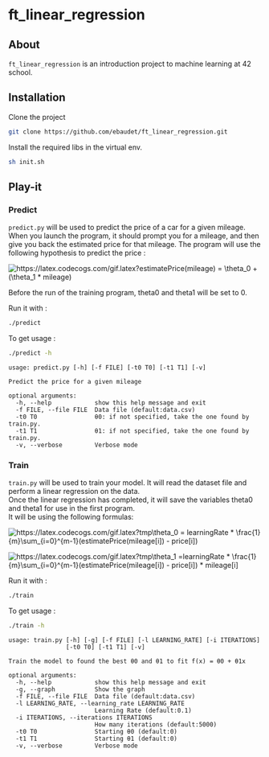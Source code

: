 # ft_linear_regression

## About

`ft_linear_regression` is an introduction project to machine learning at 42 school.

## Installation

Clone the project

```bash
git clone https://github.com/ebaudet/ft_linear_regression.git
```

Install the required libs in the virtual env.

```bash
sh init.sh
```

## Play-it

### Predict

`predict.py` will be used to predict the price of a car for a given mileage. When you launch the program, it should prompt you for a mileage, and then give you back the estimated price for that mileage. The program will use the following hypothesis to predict the price :

![https://latex.codecogs.com/gif.latex?estimatePrice(mileage) = \theta_0 + (\theta_1 * mileage)](https://latex.codecogs.com/gif.latex?estimatePrice(mileage)%20=%20\theta_0%20+%20(\theta_1%20*%20mileage))

Before the run of the training program, theta0 and theta1 will be set to 0.

Run it with :

```bash
./predict
```

To get usage :

```bash
./predict -h
```

```
usage: predict.py [-h] [-f FILE] [-t0 T0] [-t1 T1] [-v]

Predict the price for a given mileage

optional arguments:
  -h, --help            show this help message and exit
  -f FILE, --file FILE  Data file (default:data.csv)
  -t0 T0                θ0: if not specified, take the one found by train.py.
  -t1 T1                θ1: if not specified, take the one found by train.py.
  -v, --verbose         Verbose mode
```

### Train

`train.py` will be used to train your model. It will read the dataset file and perform a linear regression on the data.<br>
Once the linear regression has completed, it will save the variables theta0 and theta1 for use in the first program.<br>
It will be using the following formulas:

![https://latex.codecogs.com/gif.latex?tmp\theta_0 = learningRate * \frac{1}{m}\sum_{i=0}^{m-1}(estimatePrice(mileage[i]) - price[i])](https://latex.codecogs.com/gif.latex?tmp\theta_0%20=%20learningRate%20*%20\frac{1}{m}\sum_{i=0}^{m-1}(estimatePrice(mileage[i])%20-%20price[i]))

![https://latex.codecogs.com/gif.latex?tmp\theta_1 =learningRate * \frac{1}{m}\sum_{i=0}^{m-1}(estimatePrice(mileage[i]) - price[i]) * mileage[i]](https://latex.codecogs.com/gif.latex?tmp\theta_1%20=learningRate%20*%20\frac{1}{m}\sum_{i=0}^{m-1}(estimatePrice(mileage[i])%20-%20price[i])%20*%20mileage[i])

Run it with :

```bash
./train
```

To get usage :

```bash
./train -h
```

```
usage: train.py [-h] [-g] [-f FILE] [-l LEARNING_RATE] [-i ITERATIONS]
                [-t0 T0] [-t1 T1] [-v]

Train the model to found the best θ0 and θ1 to fit f(x) = θ0 + θ1x

optional arguments:
  -h, --help            show this help message and exit
  -g, --graph           Show the graph
  -f FILE, --file FILE  Data file (default:data.csv)
  -l LEARNING_RATE, --learning_rate LEARNING_RATE
                        Learning Rate (default:0.1)
  -i ITERATIONS, --iterations ITERATIONS
                        How many iterations (default:5000)
  -t0 T0                Starting θ0 (default:0)
  -t1 T1                Starting θ1 (default:0)
  -v, --verbose         Verbose mode
```


